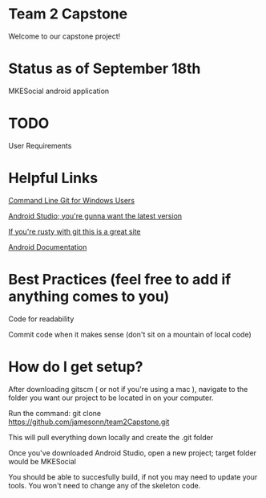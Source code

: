 # Team 2 Capstone

Welcome to our capstone project!

# Status as of September 18th

MKESocial android application


# TODO

User Requirements


# Helpful Links

[Command Line Git for Windows Users](https://git-scm.com)

[Android Studio; you're gunna want the latest version](https://developer.android.com/studio/index.html)

[If you're rusty with git this is a great site](https://try.github.io)

[Android Documentation](https://developer.android.com/index.html)

# Best Practices (feel free to add if anything comes to you)

Code for readability 

Commit code when it makes sense (don't sit on a mountain of local code)

# How do I get setup?

After downloading gitscm ( or not if you're using a mac ), navigate to the folder you want our project to be located in on your computer.

Run the command: git clone https://github.com/jamesonn/team2Capstone.git

This will pull everything down locally and create the .git folder

Once you've downloaded Android Studio, open a new project; target folder would be MKESocial

You should be able to succesfully build, if not you may need to update your tools. You won't need to change any of the skeleton code.
